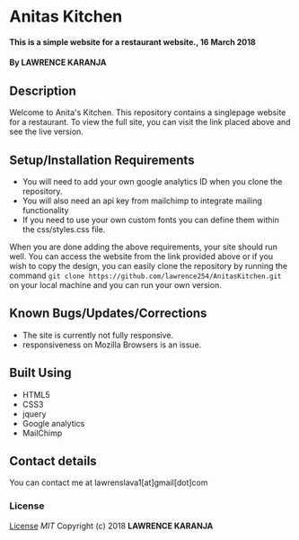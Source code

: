 # Anitas Kitchen
#### This is a simple website for a restaurant website., 16 March 2018
#### By **LAWRENCE KARANJA**
## Description
Welcome to Anita's Kitchen. This repository contains a singlepage website for a restaurant. To view the full site, you can visit the link placed above and see the live version.
## Setup/Installation Requirements
* You will need to add your own google analytics ID when you clone the repository.
* You will also need an api key from mailchimp to integrate mailing functionality
* If you need to use your own custom fonts you can define them within the css/styles.css file.

When you are done adding the above requirements, your site should run well. You can access the website from the link provided above or if you wish to copy the design, you can easily clone the repository by running the  command `git clone https://github.com/lawrence254/AnitasKitchen.git` on your local machine and you can run your own version.
## Known Bugs/Updates/Corrections
* The site is currently not fully responsive.
* responsiveness on Mozilla Browsers is an issue.
## Built Using
* HTML5
* CSS3
* jquery
* Google analytics
* MailChimp

## Contact details
You can contact me at lawrenslava1[at]gmail[dot]com
### License
[License](https://github.com/lawrence254/AnitasKitchen/blob/master/LICENSE)
*MIT*
Copyright (c) 2018 **LAWRENCE KARANJA**
